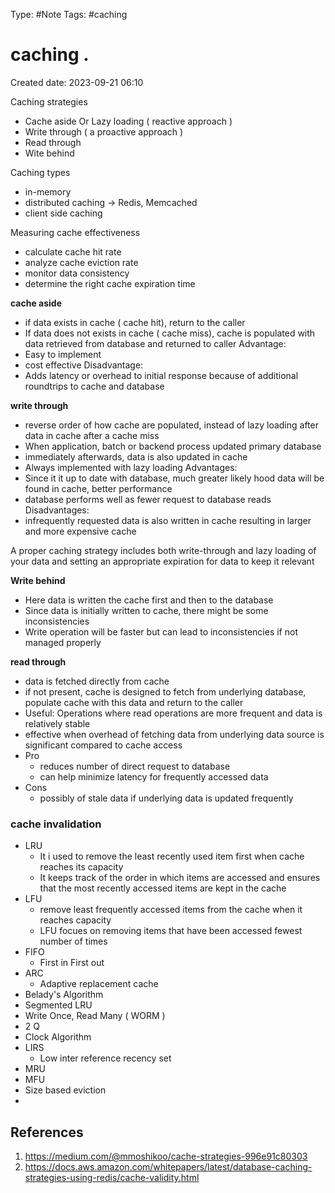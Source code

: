 Type: #Note
Tags:  #caching
# caching .
Created date: 2023-09-21 06:10

Caching strategies
- Cache aside Or Lazy loading ( reactive approach )
- Write through ( a proactive approach )
- Read through
- Wite behind

Caching types
- in-memory
- distributed caching -> Redis, Memcached
- client side caching

Measuring cache effectiveness
- calculate cache hit rate
- analyze cache eviction rate
- monitor data consistency
- determine the right cache expiration time


**cache aside**
- if data exists in cache ( cache hit), return to the caller
- If data does not exists in cache ( cache miss), cache is populated with data retrieved from database and returned to caller
Advantage:
- Easy to implement
- cost effective
Disadvantage:
- Adds latency or overhead to initial response because of additional roundtrips to cache and database


**write through**
- reverse order of how cache are populated, instead of lazy loading after data in cache after a cache miss
- When application, batch or backend process updated primary database
- immediately afterwards, data is also updated in cache
- Always implemented with lazy loading
Advantages:
- Since it it up to date with database, much greater likely hood data will be found in cache, better performance
- database performs well as fewer request to database reads
Disadvantages:
- infrequently requested data is also written in cache resulting in larger and more expensive cache

A proper caching strategy includes both write-through and lazy loading of your data and setting an appropriate expiration for data to keep it relevant

**Write behind**
- Here data is written the cache first and then to the database
- Since data is initially written to cache, there might be some inconsistencies
- Write operation will be faster but can lead to inconsistencies if not managed properly

**read through**
- data is fetched directly from cache
- if not present, cache is designed to fetch from underlying database, populate cache with this data and return to the caller
- Useful: Operations where read operations are more frequent and data is relatively stable
- effective when overhead of fetching data from underlying data source is significant compared to cache access
- Pro
	- reduces number of direct request to database
	- can help minimize latency for frequently accessed data
- Cons
	- possibly of stale data if underlying data is updated frequently


### cache invalidation
- LRU
	- It i used to remove the least recently used item first when cache reaches its capacity
	- It keeps track of the order in which items are accessed and ensures that the most recently accessed items are kept in the cache
- LFU
	- remove least frequently accessed items from the cache when it reaches capacity
	- LFU focues on removing items that have been accessed fewest number of times
- FIFO
	- First in First out
- ARC
	- Adaptive replacement cache
- Belady's Algorithm
- Segmented LRU
- Write Once, Read Many ( WORM )
- 2 Q
- Clock Algorithm
- LIRS
	- Low inter reference recency set
- MRU
- MFU
- Size based eviction
- 




## References
1. https://medium.com/@mmoshikoo/cache-strategies-996e91c80303
2. https://docs.aws.amazon.com/whitepapers/latest/database-caching-strategies-using-redis/cache-validity.html